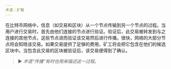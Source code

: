 ```yaml
---
术语：扩散
---
```


在比特币网络中，信息（如交易和区块）从一个节点传输到另一个节点的过程。当用户进行交易时，首先由他们连接的节点进行验证。验证后，此交易被转发到与之连接的其他节点，这些节点进而验证该交易然后进行传播。很快，网络的大部分节点将会知晓该交易。如果交易提供了足够的费用，矿工将会把它包含在他们的候选区块中。当包含此交易的区块被验证后，该交易便得到了确认。

> ► *术语“传播”有时也用来描述这一过程。*
